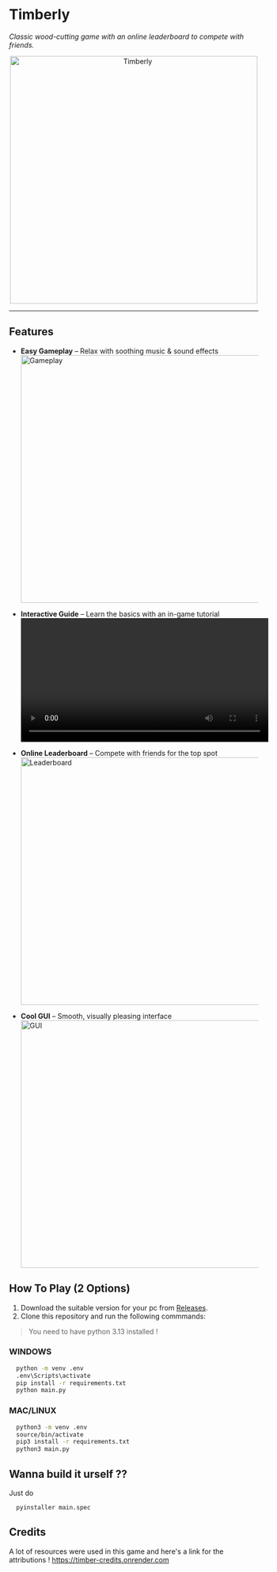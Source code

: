 # **Timberly**  
*Classic wood-cutting game with an online leaderboard to compete with friends.*

<p align="center">
  <img src="https://github.com/user-attachments/assets/e9337043-98c5-48ff-9b8a-45f47a8a2ffa" alt="Timberly" width="500"/>
</p>

---

## **Features**
- **Easy Gameplay** – Relax with soothing music & sound effects  
  <img src="https://github.com/user-attachments/assets/1618b638-171d-4433-a303-bc527e899823" alt="Gameplay" width="500"/>  

- **Interactive Guide** – Learn the basics with an in-game tutorial  
  <video src="https://github.com/user-attachments/assets/6b542b8e-f3e4-427c-9593-71b275492273" width="500"></video>  

- **Online Leaderboard** – Compete with friends for the top spot  
  <img src="https://github.com/user-attachments/assets/4aa57d90-eda3-45c7-9c1c-718dd13e29ef" alt="Leaderboard" width="500"/>  

- **Cool GUI** – Smooth, visually pleasing interface  
  <img src="https://github.com/user-attachments/assets/8111c7a9-0644-42ab-9641-ecc17ab80a67" alt="GUI" width="500"/>  

## **How To Play** (2 Options)
1) Download the suitable version for your pc from [Releases](https://github.com/YogyaChugh/Timberly/releases/tag/v1.0).
2) Clone this repository and run the following commmands:
> You need to have python 3.13 installed !
### WINDOWS
```bash
  python -m venv .env
  .env\Scripts\activate
  pip install -r requirements.txt
  python main.py
```
### MAC/LINUX
```bash
  python3 -m venv .env
  source/bin/activate
  pip3 install -r requirements.txt
  python3 main.py
```

## **Wanna build it urself ??**
Just do
```bash
  pyinstaller main.spec
```

## **Credits**
A lot of resources were used in this game and here's a link for the attributions !
https://timber-credits.onrender.com
